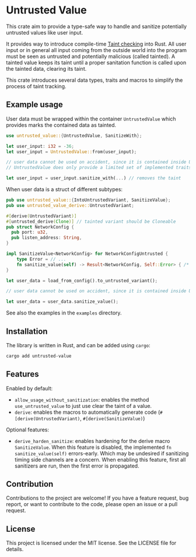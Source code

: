 # Untrusted Value
This crate aim to provide a type-safe way to handle and sanitize potentially untrusted values
like user input.

It provides way to introduce compile-time [Taint checking](https://en.wikipedia.org/wiki/Taint_checking)
into Rust. All user input or in general all input coming from the outside
world into the program must be seen as untrusted and potentially malicious (called tainted).
A tainted value keeps its taint until a proper sanitation function is called
upon the tainted data, clearing its taint.

This crate introduces several data types, traits and macros to simplify the process
of taint tracking.

## Example usage
User data must be wrapped within the container `UntrustedValue` which
provides marks the contained data as tainted.
```rust
use untrusted_value::{UntrustedValue, SanitizeWith};

let user_input: i32 = -36;
let user_input = UntrustedValue::from(user_input);

// user data cannot be used on accident, since it is contained inside UntrustedValues
// UntrustedValue does only provide a limited set of implemented traits like Clone

let user_input = user_input.sanitize_with(...) // removes the taint
```

When user data is a struct of different subtypes:

```rust
pub use untrusted_value::{IntoUntrustedVariant, SanitizeValue};
pub use untrusted_value_derive::UntrustedVariant;

#[derive(UntrustedVariant)]
#[untrusted_derive(Clone)] // tainted variant should be Cloneable
pub struct NetworkConfig {
  pub port: u32,
  pub listen_address: String,
}

impl SanitizeValue<NetworkConfig> for NetworkConfigUntrusted {
    type Error = // ...
    fn sanitize_value(self) -> Result<NetworkConfig, Self::Error> { /* ... */ }
}

let user_data = load_from_config().to_untrusted_variant();

// user data cannot be used on accident, since it is contained inside UntrustedValues

let user_data = user_data.sanitize_value();
```

See also the examples in the `examples` directory.

## Installation
The library is written in Rust, and can be added using `cargo`:
```bash
cargo add untrusted-value
```

## Features
Enabled by default:
 * `allow_usage_without_sanitization`: enables the method `use_untrusted_value` to just use clear the taint of a value.
 * `derive`: enables the macros to automatically generate code (`#[derive(UntrustedVariant)`, `#[derive(SanitizeValue)`)

Optional features:
 * `derive_harden_sanitize`: enables hardening for the derive macro `SanitizeValue`. When this feature is disabled, the
    implemented `fn sanitize_value(self)` errors-early. Which may be undesired if sanitizing timing side
    channels are a concern. When enabling this feature, first all sanitizers are run, then
    the first error is propagated.

## Contribution
Contributions to the project are welcome! If you have a feature request,
bug report, or want to contribute to the code, please open an
issue or a pull request.

## License
This project is licensed under the MIT license. See the LICENSE file for details.
